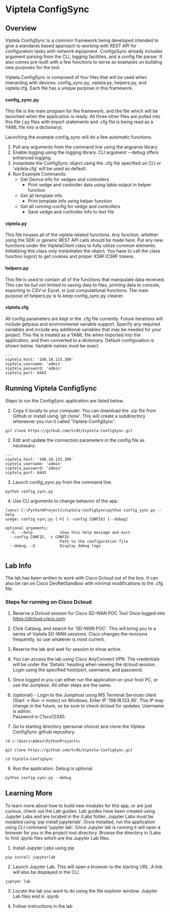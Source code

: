 # Viptela ConfigSync

## Overview
Viptela ConfigSync is a common framework being developed intended to give a 
standards based approach to working with REST API for configuration tasks with 
network equipment.  ConfigsSync already includes argument parsing from the CLI,
logging facilities, and a config file parser.  It also comes pre-built with a 
few functions to serve as examples on building new purposes for the tool.  

Viptela ConfigSync is composed of four files that will be used when interacting
 with devices: config_sync.py, viptela.py, helpers.py, and viptela.cfg. Each file 
has a unique purpose in this framework.

#### config_sync.py
This file is the main program for the framework, and the file which will be launched
when the application is ready.  All three other files are pulled into this file (.py files with 
import statements and .cfg file is being read as a YAML file into a dictionary).

Launching the example config_sync will do a few automatic functions:
1. Pull any arguments from the command line using the argparse library
2. Enable logging using the logging library.  CLI argument --debug offers enhanced logging.
3. Instantiate the ConfigSync object using the .cfg file specified on CLI or
   'viptela.cfg' will be used as default.
4. Run Example Commands:
    * Get Device info for vedges and controllers
      * Print vedge and controller data using table output in helper function
    * Get all template info
      * Print template info using helper function
    * Get all running-config for vedge and controllers
      * Save vedge and controller info to text file
    
#### viptela.py
This file houses all of the viptela related functions.  Any function, whether using 
the SDK or generic REST API calls should be made here.  Put any new functions under 
the ViptelaClient class to fully utilize common elements.  Initializing this class 
only instantiates the object.  You have to call the class function login() to get 
cookies and proper XSRF/CSRF tokens.  

#### helpers.py
This file is used to contain all of the functions that manipulate data received.  This 
can be but not limited to saving data to files, printing data to console, exporting 
to CSV or Excel, or just computational functions.  The main purpose of helpers.py 
is to keep config_sync.py cleaner.

#### viptela.cfg
All config parameters are kept in the .cfg file currently.  Future iterations will 
include getpass and environmental variable support.  Specify any required variables 
and include any additional variables that may be needed for your project.  This file 
is treated as a YAML file when imported into the application, and then converted to a 
dictionary.  Default configuration is shown below.  Variable names must be exact.
```
---
viptela_host: '198.18.133.200'
viptela_username: 'admin'
viptela_password: 'admin'
viptela_port: 8443
```

## Running Viptela ConfigSync

Steps to run the ConfigSync application are listed below.

1. Copy it locally to your computer.  You can 
download the .zip file from Github or install using 'git clone'.  This will create a subdirectory 
whereever you run it called 'Viptela-ConfigSync'.

```buildoutcfg
git clone https://github.com/tc45/Viptela-ConfigSync.git
```

2. Edit and update the connection parameters in the config file as necessary.
```
---
viptela_host: '198.18.133.200'
viptela_username: 'admin'
viptela_password: 'admin'
viptela_port: 8443
```

3. Launch config_sync.py from the command line.

```buildoutcfg
python config_sync.py
```

4.  Use CLI arguments to change behavior of the app.

```buildoutcfg
(venv) C:\PycharmProjects\Viptela-ConfigSync>python config_sync.py --help
usage: config_sync.py [-h] [--config CONFIG] [--debug]

optional arguments:
  -h, --help            show this help message and exit
  --config CONFIG, -c CONFIG
                        Path to the configuration file
  --debug, -d           Display debug logs


```

## Lab Info

The lab has been written to work with Cisco Dcloud out of the box.  It can also be ran on
Cisco DevNetSandbox with minimal modifications to the .cfg file. 

### Steps for running on Cisco Dcloud

1. Reserve a Dcloud session for Cisco SD-WAN POC Tool
Once logged into https://dcloud.cisco.com.
   
2. Click Catalog, and search for 'SD-WAN POC'.  This will bring you to a 
   series of Viptela SD-WAN sessions.  Cisco changes the revisions frequently, so use whatever is most current.  
   
3. Reserve the lab and wait for session to show active.  

4.  You can access the lab using Cisco AnyConnect VPN.  The credentials will be under the 'Details' heading when viewing the 
dcloud session.  Login using the specified host/port, username, and password.
    
5.  Once logged in you can either run the application on your host PC, or use the Jumpbox. All other steps are the same.

6.  (optional) - Login to the Jumphost using MS Terminal Services client (Start -> Run -> mstsc) on Windows. Enter IP 
'198.18.133.36'.  This IP may change in the future, so be sure to check dcloud for updates.  Username is admin.  
    Password is C1sco12345.
    
7. Go to starting directory (personal choice) and clone the Viptela ConfigSync github repository.

```commandline
cd c:\Users\Admin\PythonProjects\

git clone https://github.com/tc45/Viptela-ConfigSync.git

cd Viptela-ConfigSync
```

8. Run the application.  Debug is optional.

```commandline
python config-sync.py --debug
```

## Learning More 
To learn more about how to build new modules for this app, or are just curious, check out the Lab guides.
Lab guides have been created using Jupyter Labs and are located in the /Labs folder.
Jupyter Labs must be installed using 'pip install jupyterlab'.  Once installed, run the 
application using CLI command 'jupyter lab'.  Once Jupyter lab is running 
it will open a browser for you in the project root directory.  Browse the directory in /Labs
to find .ipynb files which are the Jupyter Lab files.  

1.  Install Jupyter Labs using pip

```commandline
pip install jupyterlab
```

2. Launch Jupyter Lab.  This will open a browser to the starting URL.  A link will also be displayed in the CLI.

```commandline
juptyer lab
```

3.  Locate the lab you want to do using the file explorer window.  Jupyter Lab files end in 
.ipynb
    
4.  Follow instructions in the lab





